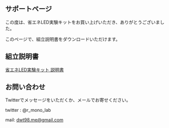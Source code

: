 ## サポートページ

この度は、省エネLED実験キットをお買い上げいただき、ありがとうございました。

このページで、組立説明書をダウンロードいただけます。

## 組立説明書

[省エネLED実験キット 説明書](https://github.com/dwt98/JTX/raw/master/led_jikken_kit.pdf)

## お問い合わせ

Twitterでメッセージをいただくか、メールでお寄せください。

twitter : @r_mono_lab

mail: dwt98.me@gmail.com

